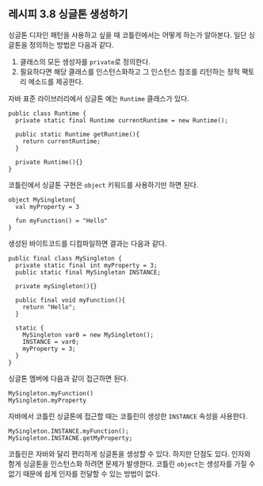 ## 레시피 3.8 싱글톤 생성하기

싱글톤 디자인 패턴을 사용하고 싶을 때 코틀린에서는 어떻게 하는가 알아본다. 일단 싱글톤을 정의하는 방법은 다음과 같다.
1. 클래스의 모든 생성자를 `private`로 정의한다.
2. 필요하다면 해당 클래스를 인스턴스화하고 그 인스턴스 참조를 리턴하는 정적 팩토리 메소드를 제공한다.

자바 표준 라이브러리에서 싱글톤 예는 `Runtime` 클래스가 있다.
```
public class Runtime {
  private static final Runtime currentRuntime = new Runtime();
  
  public static Runtime getRuntime(){
    return currentRuntime;
  }
  
  private Runtime(){}
} 
```

코틀린에서 싱글톤 구현은 `object` 키워드를 사용하기만 하면 된다.
```
object MySingleton{
  val myProperty = 3
  
  fun myFunction() = "Hello"
}
```
생성된 바이트코드를 디컴파일하면 결과는 다음과 같다.
```
public final class MySingleton {
  private static final int myProperty = 3;
  public static final MySingleton INSTANCE;
  
  private mySingleton(){}
  
  public final void myFunction(){
    return "Hello";
  }
  
  static {
    MySingleton var0 = new MySingleton();
    INSTANCE = var0;
    myProperty = 3;
  }
}
```

싱글톤 멤버에 다음과 같이 접근하면 된다.
```
MySingleton.myFunction()
MySingleton.myProperty
```

자바에서 코틀린 싱글톤에 접근할 때는 코틀린이 생성한 `INSTANCE` 속성을 사용한다.
```
MySingleton.INSTANCE.myFunction();
MySingleton.INSTACNE.getMyProperty;
```

코틀린은 자바와 달리 편리하게 싱글톤을 생성할 수 있다. 하지만 단점도 있다. 인자와 함게 싱글톤을 인스턴스화 하려면 문제가 발생한다. 코틀린 `object`는 생성자를 가질 수 없기 때문에 쉽게 인자를 전달할 수 있는 방법이 없다.
